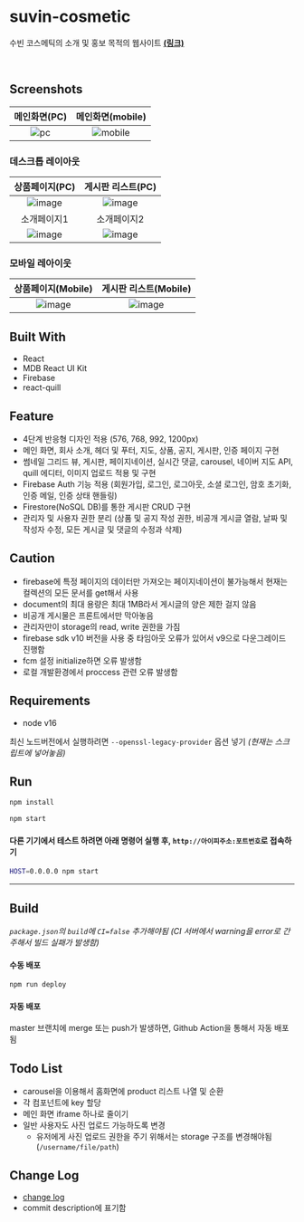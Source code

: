 # suvin-cosmetic

수빈 코스메틱의 소개 및 홍보 목적의 웹사이트 **[(링크)](https://suvincos.com/)**

<br />

## Screenshots

| 메인화면(PC) | 메인화면(mobile) |
| :----------------------------------------------------------------------------------------------------------: | :--------------------------------------------------------------------------------------------------------------: |
| ![pc](https://user-images.githubusercontent.com/59393359/148419257-fa796517-301a-43f0-9f35-073a6a6c8091.png) | ![mobile](https://user-images.githubusercontent.com/59393359/148786314-98bc0511-e416-4a84-aa5e-76519fccaeaa.png) |

### 데스크톱 레이아웃

| 상품페이지(PC) | 게시판 리스트(PC) |
|:---:|:---:|
| ![image](https://github.com/syki66/suvin-cosmetic/assets/59393359/e02a51f3-fb81-424d-9006-eed7f6af2ffe) | ![image](https://github.com/syki66/suvin-cosmetic/assets/59393359/4c8c8946-b3e1-4ef9-bbaf-753a738549c2) |
|소개페이지1|소개페이지2|
|![image](https://github.com/syki66/suvin-cosmetic/assets/59393359/bd8da648-51f1-441f-979a-ab61c7c51cc8)|![image](https://github.com/syki66/suvin-cosmetic/assets/59393359/4cfb8c5c-ba4f-4d19-bf06-1835b23f4d6b)|

### 모바일 레아이웃

| 상품페이지(Mobile) | 게시판 리스트(Mobile) |
|:---:|:---:|
| ![image](https://github.com/syki66/suvin-cosmetic/assets/59393359/254a2534-d560-4c7d-b880-7d5dc98b7be1) | ![image](https://github.com/syki66/suvin-cosmetic/assets/59393359/113b8f48-e897-4636-a88e-403ab49a3b00) |

## Built With

- React
- MDB React UI Kit
- Firebase
- react-quill

## Feature

- 4단계 반응형 디자인 적용 (576, 768, 992, 1200px)
- 메인 화면, 회사 소개, 헤더 및 푸터, 지도, 상품, 공지, 게시판, 인증 페이지 구현
- 썸네일 그리드 뷰, 게시판, 페이지네이션, 실시간 댓글, carousel, 네이버 지도 API, quill 에디터, 이미지 업로드 적용 및 구현
- Firebase Auth 기능 적용 (회원가입, 로그인, 로그아웃, 소셜 로그인, 암호 초기화, 인증 메일, 인증 상태 핸들링)
- Firestore(NoSQL DB)를 통한 게시판 CRUD 구현
- 관리자 및 사용자 권한 분리 (상품 및 공지 작성 권한, 비공개 게시글 열람, 날짜 및 작성자 수정, 모든 게시글 및 댓글의 수정과 삭제)

## Caution

- firebase에 특정 페이지의 데이터만 가져오는 페이지네이션이 불가능해서 현재는 컬렉션의 모든 문서를 get해서 사용
- document의 최대 용량은 최대 1MB라서 게시글의 양은 제한 걸지 않음
- 비공개 게시물은 프론트에서만 막아놓음
- 관리자만이 storage의 read, write 권한을 가짐
- firebase sdk v10 버전을 사용 중 타임아웃 오류가 있어서 v9으로 다운그레이드 진행함
- fcm 설정 initialize하면 오류 발생함
- 로컬 개발환경에서 proccess 관련 오류 발생함

## Requirements

- node v16

최신 노드버전에서 실행하려면 `--openssl-legacy-provider` 옵션 넣기 _(현재는 스크립트에 넣어놓음)_

## Run

```bash
npm install
```

```bash
npm start
```

#### 다른 기기에서 테스트 하려면 아래 명령어 실행 후, `http://아이피주소:포트번호`로 접속하기

```bash
HOST=0.0.0.0 npm start
```

---

## Build

_`package.json`의 `build`에 `CI=false` 추가해야됨 (CI 서버에서 warning을 error로 간주해서 빌드 실패가 발생함)_

#### 수동 배포

```bash
npm run deploy
```

#### 자동 배포

master 브랜치에 merge 또는 push가 발생하면, Github Action을 통해서 자동 배포됨

## Todo List

- carousel을 이용해서 홈화면에 product 리스트 나열 및 순환
- 각 컴포넌트에 key 할당
- 메인 화면 iframe 하나로 줄이기
- 일반 사용자도 사진 업로드 가능하도록 변경
  - 유저에게 사진 업로드 권한을 주기 위해서는 storage 구조를 변경해야됨 (`/username/file/path`)

## Change Log

- [change log](https://github.com/syki66/suvin-cosmetic/blob/master/CHANGELOG.MD)
- commit description에 표기함
